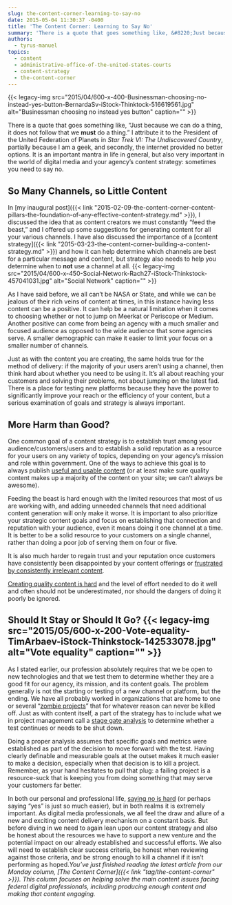 ```yaml
---
slug: the-content-corner-learning-to-say-no
date: 2015-05-04 11:30:37 -0400
title: 'The Content Corner: Learning to Say No'
summary: 'There is a quote that goes something like, &#8220;Just because we can do a thing, it does not follow that we must do a thing.&#8221; I attribute it to the President of the United Federation of Planets in Star Trek VI: The Undiscovered Country, partially because I am a geek, and secondly, the internet provided'
authors:
  - tyrus-manuel
topics:
  - content
  - administrative-office-of-the-united-states-courts
  - content-strategy
  - the-content-corner
---
```


{{< legacy-img src="2015/04/600-x-400-Businessman-choosing-no-instead-yes-button-BernardaSv-iStock-Thinktock-516619561.jpg" alt="Businessman choosing no instead yes button" caption="" >}} 

There is a quote that goes something like, &#8220;Just because we can do a thing, it does not follow that we **must** do a thing.&#8221; I attribute it to the President of the United Federation of Planets in _Star Trek VI: The Undiscovered Country_, partially because I am a geek, and secondly, the internet provided no better options. It is an important mantra in life in general, but also very important in the world of digital media and your agency&#8217;s content strategy: sometimes you need to say no.

## So Many Channels, so Little Content

In [my inaugural post]({{< link "2015-02-09-the-content-corner-content-pillars-the-foundation-of-any-effective-content-strategy.md" >}}), I discussed the idea that as content creators we must constantly &#8220;feed the beast,&#8221; and I offered up some suggestions for generating content for all your various channels. I have also discussed the importance of a [content strategy]({{< link "2015-03-23-the-content-corner-building-a-content-strategy.md" >}}) and how it can help determine which channels are best for a particular message and content, but strategy also needs to help you determine when to **not** use a channel at all. {{< legacy-img src="2015/04/600-x-450-Social-Network-Rach27-iStock-Thinkstock-457041031.jpg" alt="Social Network" caption="" >}} 

As I have said before, we all can&#8217;t be NASA or State, and while we can be jealous of their rich veins of content at times, in this instance having less content can be a positive. It can help be a natural limitation when it comes to choosing whether or not to jump on Meerkat or Periscope or Medium. Another positive can come from being an agency with a much smaller and focused audience as opposed to the wide audience that some agencies serve. A smaller demographic can make it easier to limit your focus on a smaller number of channels.

Just as with the content you are creating, the same holds true for the method of delivery: if the majority of your users aren&#8217;t using a channel, then think hard about whether you need to be using it. It&#8217;s all about reaching your customers and solving their problems, not about jumping on the latest fad. There is a place for testing new platforms because they have the power to significantly improve your reach or the efficiency of your content, but a serious examination of goals and strategy is always important.

## More Harm than Good?

One common goal of a content strategy is to establish trust among your audience/customers/users and to establish a solid reputation as a resource for your users on any variety of topics, depending on your agency&#8217;s mission and role within government. One of the ways to achieve this goal is to always publish [useful and usable content](http://alistapart.com/article/thedisciplineofcontentstrategy) (or at least make sure quality content makes up a majority of the content on your site; we can&#8217;t always be awesome).

Feeding the beast is hard enough with the limited resources that most of us are working with, and adding unneeded channels that need additional content generation will only make it worse. It is important to also prioritize your strategic content goals and focus on establishing that connection and reputation with your audience, even it means doing it one channel at a time. It is better to be a solid resource to your customers on a single channel, rather than doing a poor job of serving them on four or five.

It is also much harder to regain trust and your reputation once customers have consistently been disappointed by your content offerings or [frustrated by consistently irrelevant content](http://janrain.com/about/newsroom/press-releases/online-consumers-fed-up-with-irrelevant-content-on-favorite-websites-according-to-janrain-study/).

[Creating quality content is hard](http://www.forbes.com/sites/theyec/2014/04/07/creating-content-is-hard-here-are-three-strategies-for-making-it-easier/) and the level of effort needed to do it well and often should not be underestimated, nor should the dangers of doing it poorly be ignored.

## Should It Stay or Should It Go? {{< legacy-img src="2015/05/600-x-200-Vote-equality-TimArbaev-iStock-Thinkstock-142533078.jpg" alt="Vote equality" caption="" >}} 

As I stated earlier, our profession absolutely requires that we be open to new technologies and that we test them to determine whether they are a good fit for our agency, its mission, and its content goals. The problem generally is not the starting or testing of a new channel or platform, but the ending. We have all probably worked in organizations that are home to one or several &#8220;[zombie projects](http://www.zdnet.com/article/the-truth-about-zombie-projects/)&#8221; that for whatever reason can never be killed off. Just as with content itself, a part of the strategy has to include what we in project management call a [stage gate analysis](http://www.brighthubpm.com/project-planning/46809-an-introduction-to-stage-gate-analysis/) to determine whether a test continues or needs to be shut down.

Doing a proper analysis assumes that specific goals and metrics were established as part of the decision to move forward with the test. Having clearly definable and measurable goals at the outset makes it much easier to make a decision, especially when that decision is to kill a project. Remember, as your hand hesitates to pull that plug: a failing project is a resource-suck that is keeping you from doing something that may serve your customers far better.

In both our personal and professional life, [saying no is hard](http://lifehacker.com/how-people-pleasers-can-learn-to-say-no-more-often-1524324151) (or perhaps saying &#8220;yes&#8221; is just so much easier), but in both realms it is extremely important. As digital media professionals, we all feel the draw and allure of a new and exciting content delivery mechanism on a constant basis. But before diving in we need to again lean upon our content strategy and also be honest about the resources we have to support a new venture and the potential impact on our already established and successful efforts. We also will need to establish clear success criteria, be honest when reviewing against those criteria, and be strong enough to kill a channel if it isn&#8217;t performing as hoped._You’ve just finished reading the latest article from our Monday column, [The Content Corner]({{< link "tag/the-content-corner" >}}). This column focuses on helping solve the main content issues facing federal digital professionals, including producing enough content and making that content engaging._